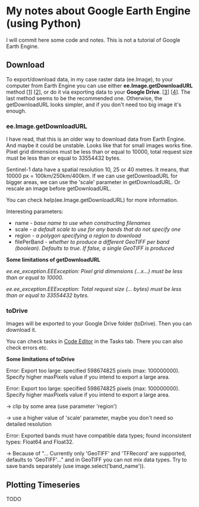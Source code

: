# My notes about Google Earth Engine (using Python)
I will commit here some code and notes. This is not a tutorial of Google Earth Engine.

## Download
To export/download data, in my case raster data (ee.Image), to your computer from Earth Engine you 
can use either **ee.Image.getDownloadURL** method [[1]](https://developers.google.com/earth-engine/apidocs/ee-image-getdownloadurl)
[[2]](https://github.com/gee-community/qgis-earthengine-plugin/blob/master/examples/download_by_canvas.py), 
or do it via exporting data to your **Google Drive**. [[3](https://developers.google.com/earth-engine/guides/exporting)]
[[4](https://colab.research.google.com/github/csaybar/EEwPython/blob/dev/10_Export.ipynb)]. 
The last method seems to be the recommended one. Otherwise, the getDownloadURL looks simpler, and if you don't need too big
image it's enough.

### ee.Image.getDownloadURL
I have read, that this is an older way to download data from Earth Engine. And maybe it 
could be unstable. Looks like that for small images works fine. Pixel grid dimensions must be less than or equal to 10000,
total request size must be less than or equal to 33554432 bytes.

Sentinel-1 data have a spatial resolution 10, 25 or 40 metres. It means, that 10000 px = 100km/250km/400km.
If we can use getDownloadURL for bigger areas, we can use the 'scale' parameter in getDownloadURL. Or rescale 
an image before getDownloadURL.

You can check help(ee.Image.getDownloadURL) for more information. 

Interesting parameters:
* name - _base name to use when constructing filenames_
* scale - _a default scale to use for any bands that do not specify one_
* region - _a polygon specifying a region to download_
* filePerBand - _whether to produce a different GeoTIFF per band (boolean). Defaults to true. If false, a single GeoTIFF is produced_

__Some limitations of getDownloadURL__

_ee.ee_exception.EEException: Pixel grid dimensions (...x...) must be less than or equal to 10000._

_ee.ee_exception.EEException: Total request size (... bytes) must be less than or equal to 33554432 bytes._


### toDrive

Images will be exported to your Google Drive folder (toDrive). Then you can download it.

You can check tasks in [Code Editor](https://code.earthengine.google.com/) in the Tasks tab. There you can also check errors etc.

__Some limitations of toDrive__

Error: Export too large: specified 598674825 pixels (max: 100000000). Specify higher maxPixels value if you intend to export a large area.

Error: Export too large: specified 598674825 pixels (max: 100000000). Specify higher maxPixels value if you intend to export a large area.

-> clip by some area (use parameter 'region')

-> use a higher value of 'scale' parameter, maybe you don't need so detailed resolution

Error: Exported bands must have compatible data types; found inconsistent types: Float64 and Float32.

-> Because of "... Currently only 'GeoTIFF' and 'TFRecord' are supported, defaults to 'GeoTIFF'..." and 
in GeoTIFF you can not mix data types. Try to save bands separately (use image.select('band_name')). 

## Plotting Timeseries
TODO
